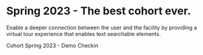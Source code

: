 # Spring 2023 - The best cohort ever.
Enable a deeper connection between the user and the facility by providing a virtual tour experience that enables text searchable elements.

Cohort Spring 2023 - Demo Checkin
